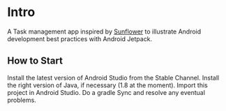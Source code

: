 # Intro
A Task management app inspired by [Sunflower](https://github.com/android/sunflower) to illustrate Android development best practices with Android Jetpack.

## How to Start
Install the latest version of Android Studio from the Stable Channel.
Install the right version of Java, if necessary (1.8 at the moment).
Import this project in Android Studio.
Do a gradle Sync and resolve any eventual problems.

